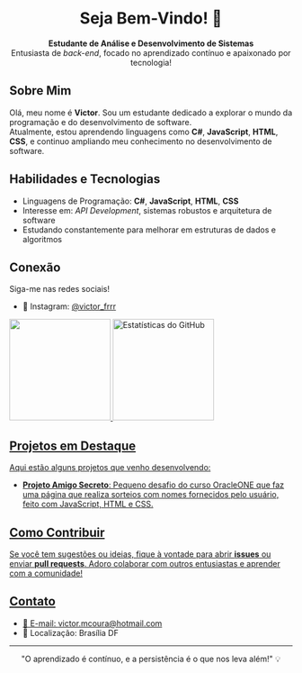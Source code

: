 <h1 align="center">Seja Bem-Vindo! 👋</h1>

<p align="center">
  <strong>Estudante de Análise e Desenvolvimento de Sistemas</strong> <br>
  Entusiasta de <em>back-end</em>, focado no aprendizado contínuo e apaixonado por tecnologia!
</p>

<h2>Sobre Mim</h2>
<p>
  Olá, meu nome é <strong>Victor</strong>. Sou um estudante dedicado a explorar o mundo da programação e do desenvolvimento de software. <br>
  Atualmente, estou aprendendo linguagens como <strong>C#</strong>, <strong>JavaScript</strong>, <strong>HTML</strong>, <strong>CSS</strong>, e continuo ampliando meu conhecimento no desenvolvimento de software.
</p>

<h2>Habilidades e Tecnologias</h2>
<ul>
  <li>Linguagens de Programação: <strong>C#</strong>, <strong>JavaScript</strong>, <strong>HTML</strong>, <strong>CSS</strong></li>
  <li>Interesse em: <em>API Development</em>, sistemas robustos e arquitetura de software</li>
  <li>Estudando constantemente para melhorar em estruturas de dados e algoritmos</li>
</ul>

<h2>Conexão</h2>
<p>
  Siga-me nas redes sociais!
</p>
<ul>
  <li>📸 Instagram: <a href="https://www.instagram.com/victor_frrr" target="_blank">@victor_frrr</a></li>
</ul>

<div>
<a href="https://github.com/VictorMCoura">
<img height="180" src="https://github-readme-stats.vercel.app/api/top-langs/?username=VictorMCoura&layout=compact&langs_count=7&theme=dracula"/>
<img height="180" src="https://github-readme-stats.vercel.app/api?username=VictorMCoura&show_icons=true&theme=dracula" alt="Estatísticas do GitHub"/>

</div>

<h2>Projetos em Destaque</h2>
<p>
  Aqui estão alguns projetos que venho desenvolvendo:
</p>
<ul>
  <li><strong>Projeto Amigo Secreto</strong>: Pequeno desafio do curso OracleONE que faz uma página que realiza sorteios com nomes fornecidos pelo usuário, feito com JavaScript, HTML e CSS.</li>
</ul>
 
<h2>Como Contribuir</h2>
<p>
  Se você tem sugestões ou ideias, fique à vontade para abrir <strong>issues</strong> ou enviar <strong>pull requests</strong>. Adoro colaborar com outros entusiastas e aprender com a comunidade!
</p>

<h2>Contato</h2>
<ul>
  <li>📧 E-mail: <a href="mailto:victor.mcoura@hotmail.com">victor.mcoura@hotmail.com</a></li>
  <li>📌 Localização: Brasília DF</li>
</ul>

<hr>
<p align="center">
  "O aprendizado é contínuo, e a persistência é o que nos leva além!" 💡
</p>

